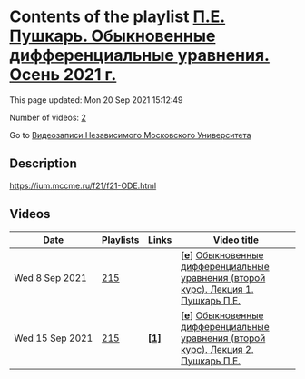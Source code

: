 # Contents of the playlist [П.Е. Пушкарь. Обыкновенные дифференциальные уравнения. Осень 2021 г.](https://www.youtube.com/playlist?list=PLp9ABVh6_x4HWW859jtQ8PNRZ2R-TVduH)

This page updated: Mon 20 Sep 2021 15:12:49

Number of videos: [2](#videos)

Go to [Видеозаписи Независимого Московского Университета](../README.md)

## Description

<https://ium.mccme.ru/f21/f21-ODE.html>

## Videos

|Date|Playlists|Links|Video title|
|---|---|---|---|
| Wed&nbsp;8&nbsp;Sep&nbsp;2021 | [215](../playlists/215 "П.Е. Пушкарь. Обыкновенные дифференциальные уравнения. Осень 2021 г.") |  | [[**e**](https://studio.youtube.com/video/K2gHYpWXUNA/edit "Edit")] [Обыкновенные дифференциальные уравнения (второй курс). Лекция 1. Пушкарь П.Е.](https://www.youtube.com/watch?v=K2gHYpWXUNA&list=PLp9ABVh6_x4HWW859jtQ8PNRZ2R-TVduH "Лекция для второго курса.") |
| Wed&nbsp;15&nbsp;Sep&nbsp;2021 | [215](../playlists/215 "П.Е. Пушкарь. Обыкновенные дифференциальные уравнения. Осень 2021 г.") | [**[1]**](https://ium.mccme.ru/f21/f21-ODE.html) | [[**e**](https://studio.youtube.com/video/KnYzAUQPAAQ/edit "Edit")] [Обыкновенные дифференциальные уравнения (второй курс). Лекция 2. Пушкарь П.Е.](https://www.youtube.com/watch?v=KnYzAUQPAAQ&list=PLp9ABVh6_x4HWW859jtQ8PNRZ2R-TVduH "https://ium.mccme.ru/f21/f21-ODE.html") |
